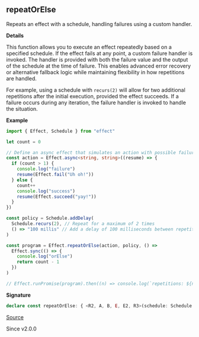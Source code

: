 ## repeatOrElse

Repeats an effect with a schedule, handling failures using a custom handler.

**Details**

This function allows you to execute an effect repeatedly based on a specified
schedule. If the effect fails at any point, a custom failure handler is
invoked. The handler is provided with both the failure value and the output
of the schedule at the time of failure. This enables advanced error recovery
or alternative fallback logic while maintaining flexibility in how
repetitions are handled.

For example, using a schedule with `recurs(2)` will allow for two additional
repetitions after the initial execution, provided the effect succeeds. If a
failure occurs during any iteration, the failure handler is invoked to handle
the situation.

**Example**

```ts
import { Effect, Schedule } from "effect"

let count = 0

// Define an async effect that simulates an action with possible failures
const action = Effect.async<string, string>((resume) => {
  if (count > 1) {
    console.log("failure")
    resume(Effect.fail("Uh oh!"))
  } else {
    count++
    console.log("success")
    resume(Effect.succeed("yay!"))
  }
})

const policy = Schedule.addDelay(
  Schedule.recurs(2), // Repeat for a maximum of 2 times
  () => "100 millis" // Add a delay of 100 milliseconds between repetitions
)

const program = Effect.repeatOrElse(action, policy, () =>
  Effect.sync(() => {
    console.log("orElse")
    return count - 1
  })
)

// Effect.runPromise(program).then((n) => console.log(`repetitions: ${n}`))
```

**Signature**

```ts
declare const repeatOrElse: { <R2, A, B, E, E2, R3>(schedule: Schedule.Schedule<B, A, R2>, orElse: (error: E, option: Option.Option<B>) => Effect<B, E2, R3>): <R>(self: Effect<A, E, R>) => Effect<B, E2, R2 | R3 | R>; <A, E, R, R2, B, E2, R3>(self: Effect<A, E, R>, schedule: Schedule.Schedule<B, A, R2>, orElse: (error: E, option: Option.Option<B>) => Effect<B, E2, R3>): Effect<B, E2, R | R2 | R3>; }
```

[Source](https://github.com/Effect-TS/effect/tree/main/packages/effect/src/Effect.ts#L10093)

Since v2.0.0